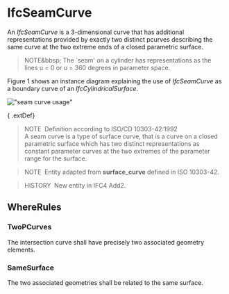 # IfcSeamCurve

An _IfcSeamCurve_ is a 3-dimensional curve that has additional representations provided by exactly two distinct pcurves describing the same curve at the two extreme ends of a closed parametric surface.

> NOTE&bbsp; The `seam' on a cylinder has representations as the lines u = 0 or u = 360 degrees in parameter space.

Figure 1 shows an instance diagram explaining the use of _IfcSeamCurve_ as a boundary curve of an _IfcCylindricalSurface_.

!["seam curve usage"](../../../../../../figures/ifcseamcurve_01.png "Figure 1 &mdash; use of a seam curve bounding a cylindrical surface")

{ .extDef}
> NOTE&nbsp; Definition according to ISO/CD 10303-42:1992  
> A seam curve is a type of surface curve, that is a curve on a closed parametric surface which has two distinct representations as constant parameter curves at the two extremes of the parameter range for the surface.

> NOTE&nbsp; Entity adapted from **surface_curve** defined in ISO 10303-42.

> HISTORY&nbsp; New entity in IFC4 Add2.

## WhereRules

### TwoPCurves
The intersection curve shall have precisely two associated geometry elements.

### SameSurface
The two associated geometries shall be related to the same surface.
